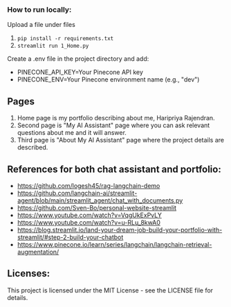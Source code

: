 ### How to run locally:

Upload a file under files

1. ```pip install -r requirements.txt```
2. ```streamlit run 1_Home.py```

Create a .env file in the project directory and add:
* PINECONE_API_KEY=Your Pinecone API key
* PINECONE_ENV=Your Pinecone environment name (e.g., "dev")


## Pages
1. Home page is my portfolio describing about me, Haripriya Rajendran.
2. Second page is "My AI Assistant" page where you can ask relevant questions about me and it will answer.
3. Third page is "About My AI Assistant" page where the project details are described.

## References for both chat assistant and portfolio:
- https://github.com/logesh45/rag-langchain-demo
- https://github.com/langchain-ai/streamlit-agent/blob/main/streamlit_agent/chat_with_documents.py
- https://github.com/Sven-Bo/personal-website-streamlit
- https://www.youtube.com/watch?v=VqgUkExPvLY
- https://www.youtube.com/watch?v=u-RLu_8kwA0
- https://blog.streamlit.io/land-your-dream-job-build-your-portfolio-with-streamlit/#step-2-build-your-chatbot
- https://www.pinecone.io/learn/series/langchain/langchain-retrieval-augmentation/

## Licenses:

This project is licensed under the MIT License - see the LICENSE file for details.

